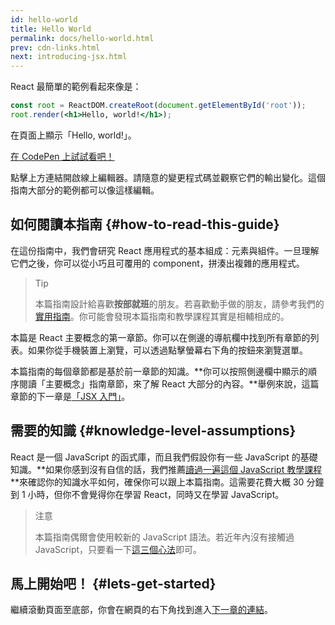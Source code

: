```yaml
---
id: hello-world
title: Hello World
permalink: docs/hello-world.html
prev: cdn-links.html
next: introducing-jsx.html
---
```


React 最簡單的範例看起來像是：

```jsx
const root = ReactDOM.createRoot(document.getElementById('root'));
root.render(<h1>Hello, world!</h1>);
```

在頁面上顯示「Hello, world!」。

[在 CodePen 上試試看吧！](https://codepen.io/gaearon/pen/rrpgNB?editors=1010)

點擊上方連結開啟線上編輯器。請隨意的變更程式碼並觀察它們的輸出變化。這個指南大部分的範例都可以像這樣編輯。


## 如何閱讀本指南 {#how-to-read-this-guide}

在這份指南中，我們會研究 React 應用程式的基本組成：元素與組件。一旦理解它們之後，你可以從小巧且可覆用的 component，拼湊出複雜的應用程式。

>Tip
>
>本篇指南設計給喜歡**按部就班**的朋友。若喜歡動手做的朋友，請參考我們的[實用指南](/tutorial/tutorial.html)。你可能會發現本篇指南和教學課程其實是相輔相成的。

本篇是 React 主要概念的第一章節。你可以在側邊的導航欄中找到所有章節的列表。如果你從手機裝置上瀏覽，可以透過點擊螢幕右下角的按鈕來瀏覽選單。

本篇指南的每個章節都是基於前一章節的知識。**你可以按照側邊欄中顯示的順序閱讀「主要概念」指南章節，來了解 React 大部分的內容。**舉例來說，這篇章節的下一章是[「JSX 入門」](/docs/introducing-jsx.html)。

## 需要的知識 {#knowledge-level-assumptions}

React 是一個 JavaScript 的函式庫，而且我們假設你有一些 JavaScript 的基礎知識。**如果你感到沒有自信的話，我們推薦[讀過一遍這個 JavaScript 教學課程](https://developer.mozilla.org/en-US/docs/Web/JavaScript/A_re-introduction_to_JavaScript)**來確認你的知識水平如何，確保你可以跟上本篇指南。這需要花費大概 30 分鐘到 1 小時，但你不會覺得你在學習 React，同時又在學習 JavaScript。

>注意
>
>本篇指南偶爾會使用較新的 JavaScript 語法。若近年內沒有接觸過 JavaScript，只要看一下[這三個心法](https://gist.github.com/gaearon/683e676101005de0add59e8bb345340c)即可。

## 馬上開始吧！ {#lets-get-started}

繼續滾動頁面至底部，你會在網頁的右下角找到進入[下一章的連結](/docs/introducing-jsx.html)。


